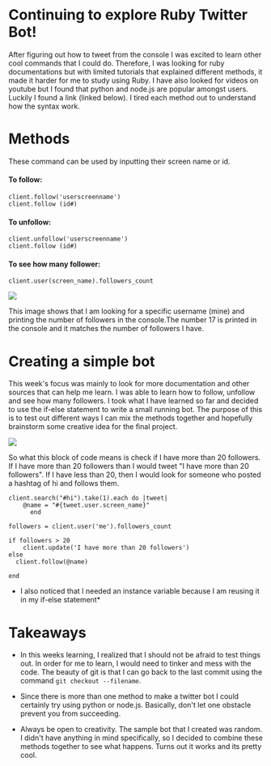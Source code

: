 # Continuing to explore Ruby Twitter Bot! 

After figuring out how to tweet from the console I was excited to learn other cool commands that I could do. Therefore, I was looking for ruby documentations but with limited tutorials that explained different methods, it made it harder for me to study using Ruby. I have also looked for videos on youtube but I found that python and node.js are popular amongst users. Luckily I found a link (linked below). I tired each method out to understand how the syntax work.

# Methods

These command can be used by inputting their screen name or id. 

#### To follow: 
```client.follow('userscreenname')``` <br> 
```client.follow (id#)```

#### To unfollow: 
```client.unfollow('userscreenname')```  
```client.follow (id#)```


#### To see how many follower: 
```client.user(screen_name).followers_count```

<img src="../images/followers.png">

This image shows that I am looking for a specific username (mine) and printing the number of followers in the console.The number 17 is printed in the console and it matches the number of followers I have. 

# Creating a simple bot

This week's focus was mainly to look for more documentation and other sources that can help me learn.  I was able to learn how to follow, unfollow and see how many followers. I took what I have learned so far and decided to use the if-else statement to write a small running bot. The purpose of this is to test out different ways I can mix the methods together and hopefully brainstorm some creative idea for the final project.  

<img src="../images/trial.png">

So what this block of code means is check if I have more than 20 followers. If I have more than 20 followers than I would tweet "I have more than 20 followers". If I have less than 20, then I would look for someone who posted a hashtag of hi and follows them. 

```
client.search("#hi").take(1).each do |tweet|
    @name = "#{tweet.user.screen_name}"
      end 
       
followers = client.user('me').followers_count

if followers > 20 
    client.update('I have more than 20 followers')
else 
  client.follow(@name)
       
end

```

* I also noticed that I needed an instance variable because I am reusing it in my if-else statement* 


# Takeaways
- In this weeks learning, I realized that I should not be afraid to test things out. In order for me to learn, I would need to tinker and mess with the code. The beauty of git is that I can go back to the last commit using the command ```git checkout --filename```. 

- Since there is more than one method to make a twitter bot I could certainly try using python or node.js. Basically, don't let one obstacle prevent you from succeeding. 

- Always be open to creativity. The sample bot that I created was random. I didn't have anything in mind specifically, so I decided to combine these methods together to see what happens. Turns out it works and its pretty cool.  




